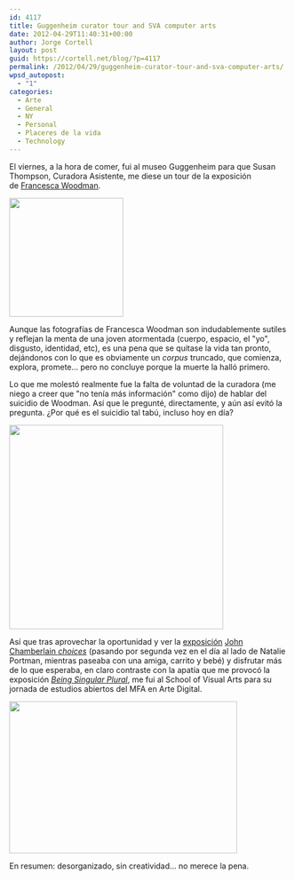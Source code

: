 ```yaml
---
id: 4117
title: Guggenheim curator tour and SVA computer arts
date: 2012-04-29T11:40:31+00:00
author: Jorge Cortell
layout: post
guid: https://cortell.net/blog/?p=4117
permalink: /2012/04/29/guggenheim-curator-tour-and-sva-computer-arts/
wpsd_autopost:
  - "1"
categories:
  - Arte
  - General
  - NY
  - Personal
  - Placeres de la vida
  - Technology
---
```

El viernes, a la hora de comer, fui al museo Guggenheim para que Susan Thompson, Curadora Asistente, me diese un tour de la exposición de [Francesca Woodman](https://www.guggenheim.org/woodman).

<img class="aligncenter" title="Francesca Woodman at Guggenheim" src="https://www.guggenheim.org/images/content/New_York/exhibitions/2012/exh_woodman205.jpg" alt="" width="205" height="214" />

Aunque las fotografías de Francesca Woodman son indudablemente sutiles y reflejan la menta de una joven atormentada (cuerpo, espacio, el "yo", disgusto, identidad, etc), es una pena que se quitase la vida tan pronto, dejándonos con lo que es obviamente un _corpus_ truncado, que comienza, explora, promete... pero no concluye porque la muerte la halló primero.

Lo que me molestó realmente fue la falta de voluntad de la curadora (me niego a creer que "no tenía más información" como dijo) de hablar del suicidio de Woodman. Así que le pregunté, directamente, y aún así evitó la pregunta. ¿Por qué es el suicidio tal tabú, incluso hoy en día?

<img class="aligncenter" title="John Chamberlain choices at the Guggenheim" src="https://web.guggenheim.org/exhibitions/chamberlain/images/2005_x.2011.125_chamberlain_a.jpg" alt="" width="385" height="368" />

Así que tras aprovechar la oportunidad y ver la <a title="https://web.guggenheim.org/exhibitions/chamberlain/" href="https://web.guggenheim.org/exhibitions/chamberlain/" target="_blank">exposición</a> <a title="https://www.guggenheim.org/new-york/exhibitions/on-view/john-chamberlain-choices" href="https://www.guggenheim.org/new-york/exhibitions/on-view/john-chamberlain-choices" target="_blank">John Chamberlain <em>choices</em></a> (pasando por segunda vez en el día al lado de Natalie Portman, mientras paseaba con una amiga, carrito y bebé) y disfrutar más de lo que esperaba, en claro contraste con la apatía que me provocó la exposición <a title="https://www.guggenheim.org/new-york/exhibitions/on-view/being-singular-plural" href="https://www.guggenheim.org/new-york/exhibitions/on-view/being-singular-plural" target="_blank"><em>Being Singular Plural</em></a>, me fui al School of Visual Arts para su jornada de estudios abiertos del MFA en Arte Digital.

<img class="aligncenter" title="SVA MFA Computer Art Open Studios" src="https://mfacatest.mfaca.sva.edu/sites/default/files/images/Art+Ed_OpenStudios_SP'12_Email2.jpg" alt="" width="410" height="274" />

En resumen: desorganizado, sin creatividad... no merece la pena.